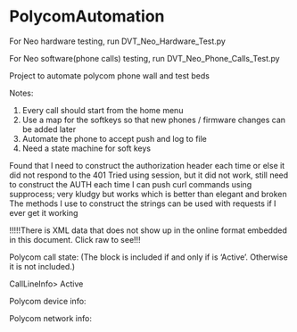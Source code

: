 PolycomAutomation
=================
For Neo hardware testing, run DVT_Neo_Hardware_Test.py

For Neo software(phone calls) testing, run DVT_Neo_Phone_Calls_Test.py


Project to automate polycom phone wall and test beds

Notes:
   1.   Every call should start from the home menu
   2.   Use a map for the softkeys so that new phones / firmware changes can be added later
   3.   Automate the phone to accept push and log to file
   4.   Need a state machine for soft keys

Found that I need to construct the authorization header each time or else it did not respond to the 401
Tried using session, but it did not work, still need to construct the AUTH each time
I can push curl commands using supprocess; very kludgy but works which is better than elegant and broken
The methods I use to construct the strings can be used with requests if I ever get it working


!!!!!There is XML data that does not show up in the online format embedded in this document.  Click raw to see!!!

Polycom call state:  (The <CallInfo> block is included if and only if <LineState> is ‘Active’. Otherwise it is not included.)

CallLineInfo>
<LineKeyNum> </LineKeyNum>
<LineDirNum> </LineDirNum>
<LineState>Active</LineState>
<CallInfo>
<CallState> </CallState>
<CallType> </CallType>
<UIAppearanceIndex> </UIAppearanceIndex>
<CalledPartyName> </CalledPartyName>
<CalledPartyDirNum> </CalledPartyDirNum>
<CallingPartyName> </CallingPartyName>
<CallingPartyDirNum> </CallingPartyDirNum>
<CallReference> </CallReference>
<CallDuration> </CallDuration>
</CallInfo>
</CallLineInfo>


Polycom device info:

<DeviceInformation>
<MACAddress> </MACAddress>
<PhoneDN> </PhoneDN>
<AppLoadID> </AppLoadID>
<BootROMID> </BootROMID>
<ModelNumber> </ModelNumber>
<TimeStamp> </TimeStamp>
</DeviceInformation>


Polycom network info:

<NetworkConfiguration>
<DHCPServer> </DHCPServer>
<MACAddress> </MACAddress>
<DNSSuffix> </DNSSuffix>
<IPAddress> </IPAddress>
<SubnetMask> </SubnetMask>
<ProvServer> </ProvServer>
<DefaultRouter> </DefaultRouter>
<DNSServer1> </DNSServer1>
<DNSServer2> </DNSServer2>
<VLANID> </VLANID>
<DHCPEnabled> </DHCPEnabled>
</NetworkConfiguration>

